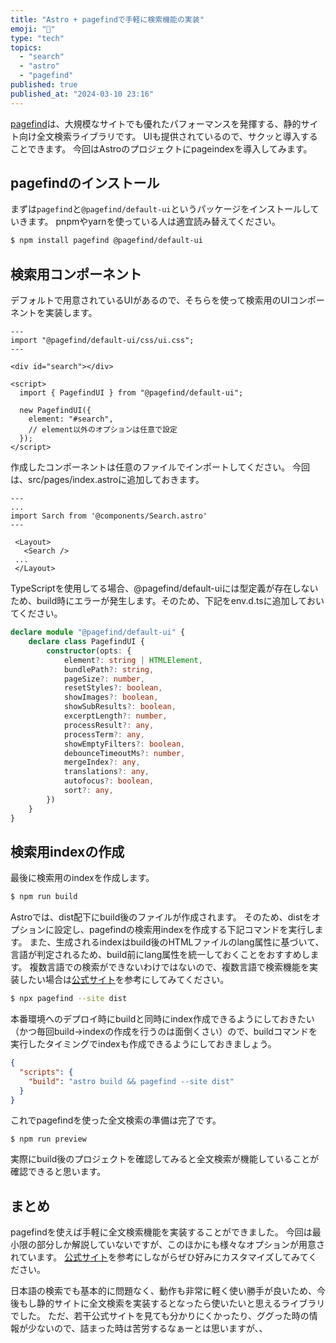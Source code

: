 ```yaml
---
title: "Astro + pagefindで手軽に検索機能の実装"
emoji: "👾"
type: "tech"
topics:
  - "search"
  - "astro"
  - "pagefind"
published: true
published_at: "2024-03-10 23:16"
---
```


[pagefind](https://pagefind.app/)は、大規模なサイトでも優れたパフォーマンスを発揮する、静的サイト向け全文検索ライブラリです。
UIも提供されているので、サクッと導入することできます。
今回はAstroのプロジェクトにpageindexを導入してみます。
## pagefindのインストール
まずは`pagefind`と`@pagefind/default-ui`というパッケージをインストールしていきます。
pnpmやyarnを使っている人は適宜読み替えてください。
```bash
$ npm install pagefind @pagefind/default-ui
```

## 検索用コンポーネント
デフォルトで用意されているUIがあるので、そちらを使って検索用のUIコンポーネントを実装します。
```js:components/Search.astro
---
import "@pagefind/default-ui/css/ui.css";
---

<div id="search"></div>

<script>
  import { PagefindUI } from "@pagefind/default-ui";

  new PagefindUI({
    element: "#search",
    // element以外のオプションは任意で設定
  });
</script>
```
作成したコンポーネントは任意のファイルでインポートしてください。
今回は、src/pages/index.astroに追加しておきます。
```js:src/pages.index.astro
---
...
import Sarch from '@components/Search.astro'
---

 <Layout>
   <Search />
 ...
 </Layout>
```

TypeScriptを使用してる場合、@pagefind/default-uiには型定義が存在しないため、build時にエラーが発生します。そのため、下記をenv.d.tsに追加しておいてください。
```ts:src/env.d.ts
declare module "@pagefind/default-ui" {
    declare class PagefindUI {
        constructor(opts: {
            element?: string | HTMLElement,
            bundlePath?: string,
            pageSize?: number,
            resetStyles?: boolean,
            showImages?: boolean,
            showSubResults?: boolean,
            excerptLength?: number,
            processResult?: any,
            processTerm?: any,
            showEmptyFilters?: boolean,
            debounceTimeoutMs?: number,
            mergeIndex?: any,
            translations?: any,
            autofocus?: boolean,
            sort?: any,
        })
    }
}
```

## 検索用indexの作成
最後に検索用のindexを作成します。
```bash
$ npm run build
```
Astroでは、dist配下にbuild後のファイルが作成されます。
そのため、distをオプションに設定し、pagefindの検索用indexを作成する下記コマンドを実行します。
また、生成されるindexはbuild後のHTMLファイルのlang属性に基づいて、言語が判定されるため、build前にlang属性を統一しておくことをおすすめします。
複数言語での検索ができないわけではないので、複数言語で検索機能を実装したい場合は[公式サイト](https://pagefind.app/docs/multilingual/)を参考にしてみてください。
```bash
$ npx pagefind --site dist
```
本番環境へのデプロイ時にbuildと同時にindex作成できるようにしておきたい（かつ毎回build→indexの作成を行うのは面倒くさい）ので、buildコマンドを実行したタイミングでindexも作成できるようにしておきましょう。
```js:packge.json
{
  "scripts": {
    "build": "astro build && pagefind --site dist"
  }
}
```
これでpagefindを使った全文検索の準備は完了です。
```command
$ npm run preview
```
実際にbuild後のプロジェクトを確認してみると全文検索が機能していることが確認できると思います。
## まとめ
pagefindを使えば手軽に全文検索機能を実装することができました。
今回は最小限の部分しか解説していないですが、このほかにも様々なオプションが用意されています。
[公式サイト](https://pagefind.app/)を参考にしながらぜひ好みにカスタマイズしてみてください。

日本語の検索でも基本的に問題なく、動作も非常に軽く使い勝手が良いため、今後もし静的サイトに全文検索を実装するとなったら使いたいと思えるライブラリでした。
ただ、若干公式サイトを見ても分かりにくかったり、ググった時の情報が少ないので、詰まった時は苦労するなぁーとは思いますが、、